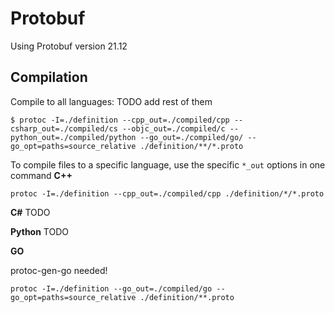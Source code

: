 # Protobuf
Using Protobuf version 21.12
## Compilation
Compile to all languages: TODO add rest of them
```
$ protoc -I=./definition --cpp_out=./compiled/cpp --csharp_out=./compiled/cs --objc_out=./compiled/c --python_out=./compiled/python --go_out=./compiled/go/ --go_opt=paths=source_relative ./definition/**/*.proto
```
To compile files to a specific language, use the specific `*_out` options in one command
**C++**
```
protoc -I=./definition --cpp_out=./compiled/cpp ./definition/*/*.proto
```

**C#**
TODO

**Python**
TODO

**GO** 

protoc-gen-go needed!
```
protoc -I=./definition --go_out=./compiled/go --go_opt=paths=source_relative ./definition/**.proto
```